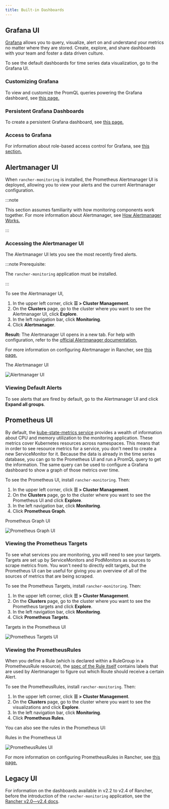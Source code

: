 ```yaml
---
title: Built-in Dashboards
---
```


## Grafana UI

[Grafana](https://grafana.com/grafana/) allows you to query, visualize, alert on and understand your metrics no matter where they are stored. Create, explore, and share dashboards with your team and foster a data driven culture.

To see the default dashboards for time series data visualization, go to the Grafana UI.

### Customizing Grafana

To view and customize the PromQL queries powering the Grafana dashboard, see [this page.](../../how-to-guides/advanced-user-guides/monitoring-alerting-guides/customize-grafana-dashboard.md)

### Persistent Grafana Dashboards

To create a persistent Grafana dashboard, see [this page.](../../how-to-guides/advanced-user-guides/monitoring-alerting-guides/create-persistent-grafana-dashboard.md)

### Access to Grafana

For information about role-based access control for Grafana, see [this section.](rbac-for-monitoring.md#role-based-access-control-for-grafana)


## Alertmanager UI

When `rancher-monitoring` is installed, the Prometheus Alertmanager UI is deployed, allowing you to view your alerts and the current Alertmanager configuration.

:::note

This section assumes familiarity with how monitoring components work together. For more information about Alertmanager, see [How Alertmanager Works.](how-monitoring-works.md#3-how-alertmanager-works)

:::

### Accessing the Alertmanager UI

The Alertmanager UI lets you see the most recently fired alerts.

:::note Prerequisite:

The `rancher-monitoring` application must be installed.

:::

To see the Alertmanager UI,

1. In the upper left corner, click **☰ > Cluster Management**.
1. On the **Clusters** page, go to the cluster where you want to see the Alertmanager UI, click **Explore**.
1. In the left navigation bar, click **Monitoring**.
1. Click **Alertmanager**.

**Result:** The Alertmanager UI opens in a new tab. For help with configuration, refer to the [official Alertmanager documentation.](https://prometheus.io/docs/alerting/latest/alertmanager/)

For more information on configuring Alertmanager in Rancher, see [this page.](../../how-to-guides/advanced-user-guides/monitoring-v2-configuration-guides/advanced-configuration/alertmanager.md)

<figcaption>The Alertmanager UI</figcaption>

![Alertmanager UI](/img/alertmanager-ui.png)


### Viewing Default Alerts

To see alerts that are fired by default, go to the Alertmanager UI and click **Expand all groups**.


## Prometheus UI

By default, the [kube-state-metrics service](https://github.com/kubernetes/kube-state-metrics) provides a wealth of information about CPU and memory utilization to the monitoring application. These metrics cover Kubernetes resources across namespaces. This means that in order to see resource metrics for a service, you don't need to create a new ServiceMonitor for it. Because the data is already in the time series database, you can go to the Prometheus UI and run a PromQL query to get the information. The same query can be used to configure a Grafana dashboard to show a graph of those metrics over time.

To see the Prometheus UI, install `rancher-monitoring`. Then:

1. In the upper left corner, click **☰ > Cluster Management**.
1. On the **Clusters** page, go to the cluster where you want to see the Prometheus UI and click **Explore**.
1. In the left navigation bar, click **Monitoring**.
1. Click **Prometheus Graph**.

<figcaption>Prometheus Graph UI</figcaption>

![Prometheus Graph UI](/img/prometheus-graph-ui.png)

### Viewing the Prometheus Targets

To see what services you are monitoring, you will need to see your targets. Targets are set up by ServiceMonitors and PodMonitors as sources to scrape metrics from. You won't need to directly edit targets, but the Prometheus UI can be useful for giving you an overview of all of the sources of metrics that are being scraped.

To see the Prometheus Targets, install `rancher-monitoring`. Then:


1. In the upper left corner, click **☰ > Cluster Management**.
1. On the **Clusters** page, go to the cluster where you want to see the Prometheus targets and click **Explore**.
1. In the left navigation bar, click **Monitoring**.
1. Click **Prometheus Targets**.

<figcaption>Targets in the Prometheus UI</figcaption>

![Prometheus Targets UI](/img/prometheus-targets-ui.png)

### Viewing the PrometheusRules

When you define a Rule (which is declared within a RuleGroup in a PrometheusRule resource), the [spec of the Rule itself](https://github.com/prometheus-operator/prometheus-operator/blob/master/Documentation/api.md#rule) contains labels that are used by Alertmanager to figure out which Route should receive a certain Alert.

To see the PrometheusRules, install `rancher-monitoring`. Then:

1. In the upper left corner, click **☰ > Cluster Management**.
1. On the **Clusters** page, go to the cluster where you want to see the visualizations and click **Explore**.
1. In the left navigation bar, click **Monitoring**.
1. Click **Prometheus Rules**.

You can also see the rules in the Prometheus UI:

<figcaption>Rules in the Prometheus UI</figcaption>

![PrometheusRules UI](/img/prometheus-rules-ui.png)

For more information on configuring PrometheusRules in Rancher, see [this page.](../../how-to-guides/advanced-user-guides/monitoring-v2-configuration-guides/advanced-configuration/prometheusrules.md)

## Legacy UI

For information on the dashboards available in v2.2 to v2.4 of Rancher, before the introduction of the `rancher-monitoring` application, see the [Rancher v2.0—v2.4 docs](../../../versioned_docs/version-2.0-2.4/explanations/integrations-in-rancher/cluster-monitoring/viewing-metrics.md).
